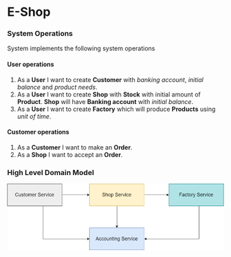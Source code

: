 # E-Shop

### System Operations

System implements the following system operations

#### User operations
1. As a **User** I want to create **Customer** with *banking account*, *initial balance* and *product needs*.
2. As a __User__ I want to create __Shop__ with __Stock__ with initial amount of __Product__. __Shop__ will have __Banking account__ with _initial balance_.
3. As a __User__ I want to create __Factory__ which will produce __Products__ using _unit of time_.

#### Customer operations
1. As a **Customer** I want to make an **Order**. 
2. As a **Shop** I want to accept an **Order**.

### High Level Domain Model
![Domain Model Diagram](resources/hign-level-domain-model.png)
